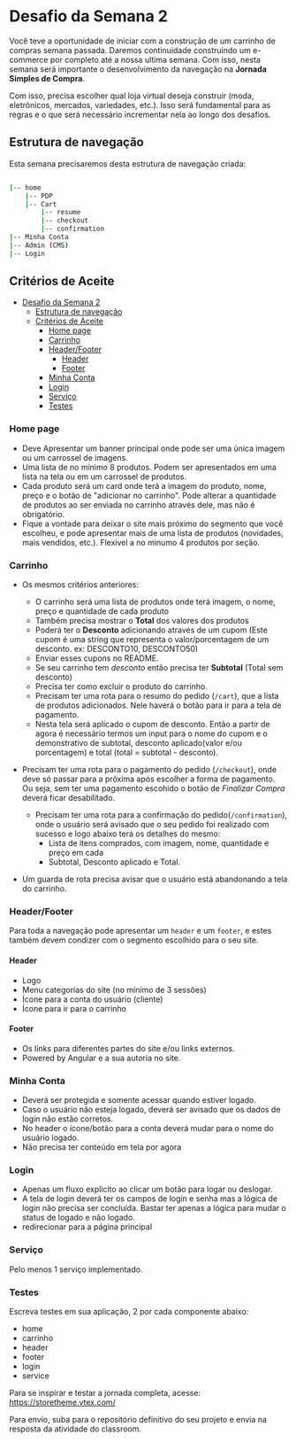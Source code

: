 # Desafio da Semana 2

Você teve a oportunidade de iniciar com a construção de um carrinho de compras semana passada. Daremos continuidade construindo um e-commerce por completo até a nossa ultima semana. Com isso, nesta semana será importante o desenvolvimento da navegação na **Jornada Simples de Compra**.

Com isso, precisa escolher qual loja virtual deseja construir (moda, eletrônicos, mercados, variedades, etc.). Isso será fundamental para as regras e o que será necessário incrementar nela ao longo dos desafios.

## Estrutura de navegação

Esta semana precisaremos desta estrutura de navegação criada:

```bash

|-- home
    |-- PDP
    |-- Cart
        |-- resume
        |-- checkout
        |-- confirmation
|-- Minha Conta
|-- Admin (CMS)
|-- Login
```

## Critérios de Aceite

- [Desafio da Semana 2](#desafio-da-semana-2)
  - [Estrutura de navegação](#estrutura-de-navegação)
  - [Critérios de Aceite](#critérios-de-aceite)
    - [Home page](#home-page)
    - [Carrinho](#carrinho)
    - [Header/Footer](#headerfooter)
      - [Header](#header)
      - [Footer](#footer)
    - [Minha Conta](#minha-conta)
    - [Login](#login)
    - [Serviço](#serviço)
    - [Testes](#testes)

### Home page

- Deve Apresentar um banner principal onde pode ser uma única imagem ou um carrossel de imagens.
- Uma lista de no mínimo 8 produtos. Podem ser apresentados em uma lista na tela ou em um carrossel de produtos.
- Cada produto será um card onde terá a imagem do produto, nome, preço e o botão de "adicionar no carrinho". Pode alterar a quantidade de produtos ao ser enviada no carrinho através dele, mas não é obrigatório.
- Fique a vontade para deixar o site mais próximo do segmento que você escolheu, e pode apresentar mais de uma lista de produtos (novidades, mais vendidos, etc.). Flexivel a no minumo 4 produtos por seção.

<!-- ### PDP (Product Details Page)

- Deverá abrir o produto com a imagem mais ampliada.
- Nome do produto.
- Preço.
- Quantidade a ser lançada no carrinho.
- Botão para adicionar este produto ao carrinho. -->

### Carrinho

- Os mesmos critérios anteriores:
  - O carrinho será uma lista de produtos onde terá imagem, o nome, preço e quantidade de cada produto
  - Também precisa mostrar o **Total** dos valores dos produtos
  - Poderá ter o **Desconto** adicionando através de um cupom (Este cupom é uma string que representa o valor/porcentagem de um desconto. ex: DESCONTO10, DESCONTO50)
  - Enviar esses cupons no README.
  - Se seu carrinho tem *desconto* então precisa ter **Subtotal** (Total sem desconto)
  - Precisa ter como excluir o produto do carrinho.
  - Precisam ter uma rota para o resumo do pedido (`/cart`), que a lista de produtos adicionados. Nele haverá o botão para ir para a tela de pagamento.
  - Nesta tela será aplicado o cupom de desconto. Então a partir de agora é necessário termos um input para o nome do cupom e o demonstrativo de subtotal, desconto aplicado(valor e/ou porcentagem) e total (total = subtotal - desconto).
- Precisam ter uma rota para o pagamento do pedido (`/checkout`), onde deve só passar para a próxima após escolher a forma de pagamento. Ou seja, sem ter uma pagamento escohido o botão de *Finalizar Compra* deverá ficar desabilitado.
  - Precisam ter uma rota para a confirmação do pedido(`/confirmation`), onde o usuário será avisado que o seu pedido foi realizado com sucesso e logo abaixo terá os detalhes do mesmo:
    - Lista de itens comprados, com imagem, nome, quantidade e preço em cada
    - Subtotal, Desconto aplicado e Total.

- Um guarda de rota precisa avisar que o usuário está abandonando a tela do carrinho.

### Header/Footer

Para toda a navegação pode apresentar um `header` e um `footer`, e estes também devem condizer com o segmento escolhido para o seu site.

#### Header

- Logo
- Menu categorias do site (no mínimo de 3 sessões)
- Ícone para a conta do usuário (cliente)
- Ícone para ir para o carrinho

#### Footer

- Os links para diferentes partes do site e/ou links externos.
- Powered by Angular e a sua autoria no site.

### Minha Conta

- Deverá ser protegida e somente acessar quando estiver logado.
- Caso o usuário não esteja logado, deverá ser avisado que os dados de login não estão corretos.
- No header o ícone/botão para a conta deverá mudar para o nome do usuário logado.
- Não precisa ter conteúdo em tela por agora

<!-- ### Admin

- Basta somente o componente da tela e a rota criada, não precisa ter conteúdo por agora.
- Deverá ser protegida e somente acessar quando estiver logado.
- Este usuário deve ser identificado como admin para ter acesso.
- O acesso deverá ser dado somente através da rota e caso o usuário não esteja logado, seja avisado que os dados de login estão incorretos. -->

### Login

- Apenas um fluxo explicito ao clicar um botão para logar ou deslogar.
- A tela de login deverá ter os campos de login e senha mas a lógica de login não precisa ser concluída. Bastar ter apenas a lógica para mudar o status de logado e não logado.
- redirecionar para a página principal

### Serviço

Pelo menos 1 serviço implementado.

### Testes

Escreva testes em sua aplicação, 2 por cada componente abaixo:

- home
- carrinho
- header
- footer
- login
- service

Para se inspirar e testar a jornada completa, acesse: <https://storetheme.vtex.com/>

Para envio, suba para o repositório definitivo do seu projeto e envia na resposta da atividade do classroom.
